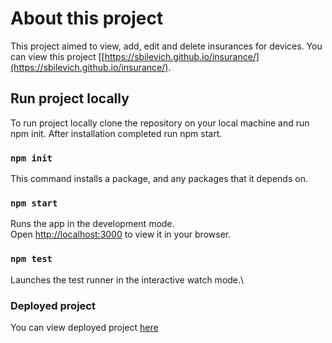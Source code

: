# About this project

This project aimed to view, add, edit and delete insurances for devices. You can view this project [[https://sbilevich.github.io/insurance/](https://sbilevich.github.io/insurance/).

## Run project locally

To run project locally clone the repository on your local machine and run npm init. After installation completed run npm start.

### `npm init`

This command installs a package, and any packages that it depends on.

### `npm start`

Runs the app in the development mode.\
Open [http://localhost:3000](http://localhost:3000) to view it in your browser.

### `npm test`

Launches the test runner in the interactive watch mode.\

### Deployed project

You can view deployed project [here](https://sbilevich.github.io/insurance/)

